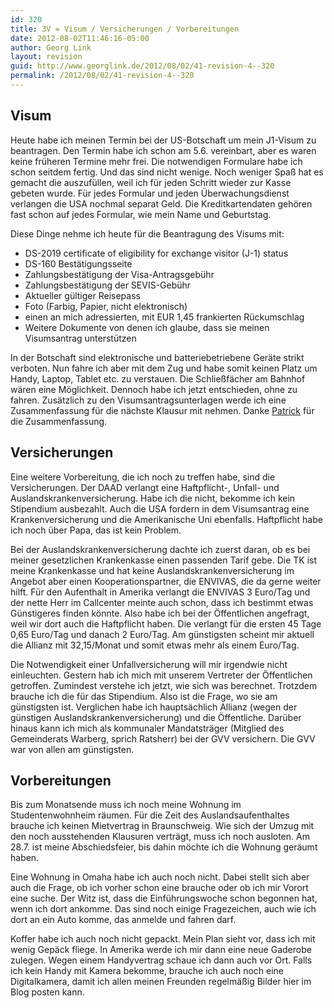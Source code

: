 ```yaml
---
id: 320
title: 3V = Visum / Versicherungen / Vorbereitungen
date: 2012-08-02T11:46:16-05:00
author: Georg Link
layout: revision
guid: http://www.georglink.de/2012/08/02/41-revision-4--320
permalink: /2012/08/02/41-revision-4--320
---
```

## Visum

Heute habe ich meinen Termin bei der US-Botschaft um mein J1-Visum zu beantragen. Den Termin habe ich schon am 5.6. vereinbart, aber es waren keine früheren Termine mehr frei. Die notwendigen Formulare habe ich schon seitdem fertig. Und das sind nicht wenige. Noch weniger Spaß hat es gemacht die auszufüllen, weil ich für jeden Schritt wieder zur Kasse gebeten wurde. Für jedes Formular und jeden Überwachungsdienst verlangen die USA nochmal separat Geld. Die Kreditkartendaten gehören fast schon auf jedes Formular, wie mein Name und Geburtstag.

Diese Dinge nehme ich heute für die Beantragung des Visums mit:

  * DS-2019 certificate of eligibility for exchange visitor (J-1) status
  * DS-160 Bestätigungsseite
  * Zahlungsbestätigung der Visa-Antragsgebühr
  * Zahlungsbestätigung der SEVIS-Gebühr
  * Aktueller gültiger Reisepass
  * Foto (Farbig, Papier, nicht elektronisch)
  * einen an mich adressierten, mit EUR 1,45 frankierten Rückumschlag
  * Weitere Dokumente von denen ich glaube, dass sie meinen Visumsantrag unterstützen

In der Botschaft sind elektronische und batteriebetriebene Geräte strikt verboten. Nun fahre ich aber mit dem Zug und habe somit keinen Platz um Handy, Laptop, Tablet etc. zu verstauen. Die Schließfächer am Bahnhof wären eine Möglichkeit. Dennoch habe ich jetzt entschieden, ohne zu fahren. Zusätzlich zu den Visumsantragsunterlagen werde ich eine Zusammenfassung für die nächste Klausur mit nehmen. Danke <a title="Patrick" href="https://www.facebook.com/patrick.grs" target="_blank">Patrick</a> für die Zusammenfassung.

## Versicherungen

Eine weitere Vorbereitung, die ich noch zu treffen habe, sind die Versicherungen. Der DAAD verlangt eine Haftpflicht-, Unfall- und Auslandskrankenversicherung. Habe ich die nicht, bekomme ich kein Stipendium ausbezahlt. Auch die USA fordern in dem Visumsantrag eine Krankenversicherung und die Amerikanische Uni ebenfalls. Haftpflicht habe ich noch über Papa, das ist kein Problem.

Bei der Auslandskrankenversicherung dachte ich zuerst daran, ob es bei meiner gesetzlichen Krankenkasse einen passenden Tarif gebe. Die TK ist meine Krankenkasse und hat keine Auslandskrankenversicherung im Angebot aber einen Kooperationspartner, die ENVIVAS, die da gerne weiter hilft. Für den Aufenthalt in Amerika verlangt die ENVIVAS 3 Euro/Tag und der nette Herr im Callcenter meinte auch schon, dass ich bestimmt etwas Günstigeres finden könnte. Also habe ich bei der Öffentlichen angefragt, weil wir dort auch die Haftpflicht haben. Die verlangt für die ersten 45 Tage 0,65 Euro/Tag und danach 2 Euro/Tag. Am günstigsten scheint mir aktuell die Allianz mit 32,15/Monat und somit etwas mehr als einem Euro/Tag.

Die Notwendigkeit einer Unfallversicherung will mir irgendwie nicht einleuchten. Gestern hab ich mich mit unserem Vertreter der Öffentlichen getroffen. Zumindest verstehe ich jetzt, wie sich was berechnet. Trotzdem brauche ich die für das Stipendium. Also ist die Frage, wo sie am günstigsten ist. Verglichen habe ich hauptsächlich Allianz (wegen der günstigen Auslandskrankenversicherung) und die Öffentliche. Darüber hinaus kann ich mich als kommunaler Mandatsträger (Mitglied des Gemeinderats Warberg, sprich Ratsherr) bei der GVV versichern. Die GVV war von allen am günstigsten.

## Vorbereitungen

Bis zum Monatsende muss ich noch meine Wohnung im Studentenwohnheim räumen. Für die Zeit des Auslandsaufenthaltes brauche ich keinen Mietvertrag in Braunschweig. Wie sich der Umzug mit den noch ausstehenden Klausuren verträgt, muss ich noch ausloten. Am 28.7. ist meine Abschiedsfeier, bis dahin möchte ich die Wohnung geräumt haben.

Eine Wohnung in Omaha habe ich auch noch nicht. Dabei stellt sich aber auch die Frage, ob ich vorher schon eine brauche oder ob ich mir Vorort eine suche. Der Witz ist, dass die Einführungswoche schon begonnen hat, wenn ich dort ankomme. Das sind noch einige Fragezeichen, auch wie ich dort an ein Auto komme, das anmelde und fahren darf.

Koffer habe ich auch noch nicht gepackt. Mein Plan sieht vor, dass ich mit wenig Gepäck fliege. In Amerika werde ich mir dann eine neue Gaderobe zulegen. Wegen einem Handyvertrag schaue ich dann auch vor Ort. Falls ich kein Handy mit Kamera bekomme, brauche ich auch noch eine Digitalkamera, damit ich allen meinen Freunden regelmäßig Bilder hier im Blog posten kann.